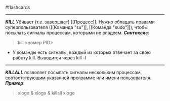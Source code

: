 #flashcards 
***
***KILL*** Убивает (т.е. завершает) [[Процесс]]. Нужно обладать правами суперпользователя ([[Команда "su"]], [[Команда "sudo"]]), чтобы посылать сигналы процессам, которыми не владеем.
***Синтаксис***:
>kill <номер PID>
- У команды есть сигналы, каждый из которых отвечает за свою работу kill. Выводится через kill -l
***
***KILLALL*** позволяет посылать сигналы нескольким процессам, соответствующим указанной программе или имени пользователя.
***Пример***:
>xlogo &
>xlogo &
>killall xlogo